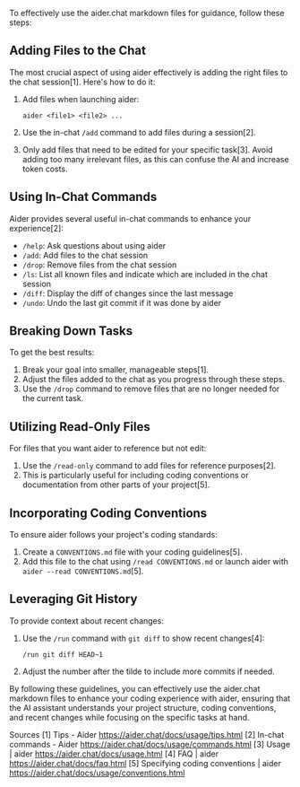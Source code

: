 To effectively use the aider.chat markdown files for guidance, follow these steps:

## Adding Files to the Chat

The most crucial aspect of using aider effectively is adding the right files to the chat session[1]. Here's how to do it:

1. Add files when launching aider:
   ```
   aider <file1> <file2> ...
   ```

2. Use the in-chat `/add` command to add files during a session[2].

3. Only add files that need to be edited for your specific task[3]. Avoid adding too many irrelevant files, as this can confuse the AI and increase token costs.

## Using In-Chat Commands

Aider provides several useful in-chat commands to enhance your experience[2]:

- `/help`: Ask questions about using aider
- `/add`: Add files to the chat session
- `/drop`: Remove files from the chat session
- `/ls`: List all known files and indicate which are included in the chat session
- `/diff`: Display the diff of changes since the last message
- `/undo`: Undo the last git commit if it was done by aider

## Breaking Down Tasks

To get the best results:

1. Break your goal into smaller, manageable steps[1].
2. Adjust the files added to the chat as you progress through these steps.
3. Use the `/drop` command to remove files that are no longer needed for the current task.

## Utilizing Read-Only Files

For files that you want aider to reference but not edit:

1. Use the `/read-only` command to add files for reference purposes[2].
2. This is particularly useful for including coding conventions or documentation from other parts of your project[5].

## Incorporating Coding Conventions

To ensure aider follows your project's coding standards:

1. Create a `CONVENTIONS.md` file with your coding guidelines[5].
2. Add this file to the chat using `/read CONVENTIONS.md` or launch aider with `aider --read CONVENTIONS.md`[5].

## Leveraging Git History

To provide context about recent changes:

1. Use the `/run` command with `git diff` to show recent changes[4]:
   ```
   /run git diff HEAD~1
   ```
2. Adjust the number after the tilde to include more commits if needed.

By following these guidelines, you can effectively use the aider.chat markdown files to enhance your coding experience with aider, ensuring that the AI assistant understands your project structure, coding conventions, and recent changes while focusing on the specific tasks at hand.

Sources
[1] Tips - Aider https://aider.chat/docs/usage/tips.html
[2] In-chat commands - Aider https://aider.chat/docs/usage/commands.html
[3] Usage | aider https://aider.chat/docs/usage.html
[4] FAQ | aider https://aider.chat/docs/faq.html
[5] Specifying coding conventions | aider https://aider.chat/docs/usage/conventions.html

